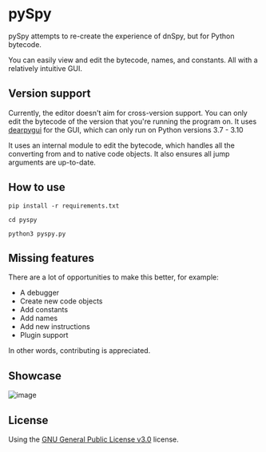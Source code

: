 # pySpy

pySpy attempts to re-create the experience of dnSpy, but for Python bytecode.

You can easily view and edit the bytecode, names, and constants. All with a relatively intuitive GUI.

## Version support
Currently, the editor doesn't aim for cross-version support. You can only edit the bytecode of the version that you're running the program on.
It uses [dearpygui](https://github.com/hoffstadt/DearPyGui) for the GUI, which can only run on Python versions 3.7 - 3.10

It uses an internal module to edit the bytecode, which handles all the converting from and to native code objects. It also ensures all jump arguments are up-to-date.

## How to use
`pip install -r requirements.txt`

`cd pyspy`

`python3 pyspy.py`

## Missing features
There are a lot of opportunities to make this better, for example:
- A debugger
- Create new code objects
- Add constants
- Add names
- Add new instructions
- Plugin support

In other words, contributing is appreciated.

## Showcase
![image](https://user-images.githubusercontent.com/40274381/196053131-55e755da-ac18-4daa-8546-2c21a16491e5.png)

## License
Using the [GNU General Public License v3.0](https://github.com/Svenskithesource/pySpy/blob/main/LICENSE) license.
